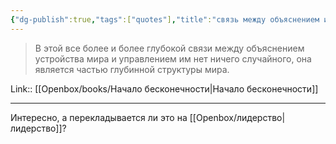 ```yaml
---
{"dg-publish":true,"tags":["quotes"],"title":"связь между объяснением и управлением.","date":"2021-08-04T09:59:00+03:00","modified_at":"2024-10-02T15:03:10+03:00","aliases":"связь между объяснением и управлением.","dg-path":"/quotes/202108040959.md","permalink":"/quotes/202108040959/","dgPassFrontmatter":true}
---
```




> В этой все более и более глубокой связи между объяснением устройства мира и управлением им нет ничего случайного, она является частью глубинной структуры мира. 

Link:: [[Openbox/books/Начало бесконечности|Начало бесконечности]]

---

Интересно, а перекладывается ли это на [[Openbox/лидерство|лидерство]]?
